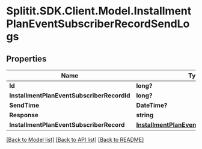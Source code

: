 # Splitit.SDK.Client.Model.InstallmentPlanEventSubscriberRecordSendLogs
## Properties

Name | Type | Description | Notes
------------ | ------------- | ------------- | -------------
**Id** | **long?** |  | 
**InstallmentPlanEventSubscriberRecordId** | **long?** |  | 
**SendTime** | **DateTime?** |  | 
**Response** | **string** |  | [optional] 
**InstallmentPlanEventSubscriberRecord** | [**InstallmentPlanEventSubscriberRecords**](InstallmentPlanEventSubscriberRecords.md) |  | [optional] 

[[Back to Model list]](../README.md#documentation-for-models) [[Back to API list]](../README.md#documentation-for-api-endpoints) [[Back to README]](../README.md)

